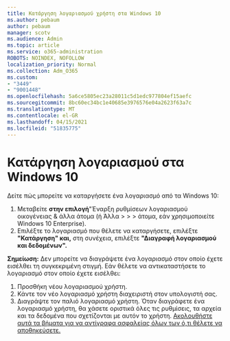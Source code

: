 ```yaml
---
title: Κατάργηση λογαριασμού χρήστη στα Windows 10
ms.author: pebaum
author: pebaum
manager: scotv
ms.audience: Admin
ms.topic: article
ms.service: o365-administration
ROBOTS: NOINDEX, NOFOLLOW
localization_priority: Normal
ms.collection: Adm_O365
ms.custom:
- "3449"
- "9001448"
ms.openlocfilehash: 5a6ce5805ec23a28011c5d1edc977804ef15aefc
ms.sourcegitcommit: 8bc60ec34bc1e40685e3976576e04a2623f63a7c
ms.translationtype: MT
ms.contentlocale: el-GR
ms.lasthandoff: 04/15/2021
ms.locfileid: "51835775"
---
```

# <a name="remove-an-account-in-windows-10"></a>Κατάργηση λογαριασμού στα Windows 10

Δείτε πώς μπορείτε να καταργήσετε ένα λογαριασμό από τα Windows 10:

1. Μεταβείτε **στην επιλογή**"Έναρξη ρυθμίσεων λογαριασμού οικογένειας & άλλα άτομα (ή Άλλα  >    >    >   άτομα, εάν χρησιμοποιείτε Windows 10 Enterprise). 
2. Επιλέξτε το λογαριασμό που θέλετε να καταργήσετε, επιλέξτε **"Κατάργηση" και,** στη συνέχεια, επιλέξτε **"Διαγραφή λογαριασμού και δεδομένων".**
 
**Σημείωση:** Δεν μπορείτε να διαγράψετε ένα λογαριασμό στον οποίο έχετε εισέλθει τη συγκεκριμένη στιγμή.  Εάν θέλετε να αντικαταστήσετε το λογαριασμό στον οποίο έχετε εισέλθει:

1. Προσθήκη νέου λογαριασμού χρήστη.
2. Κάντε τον νέο λογαριασμό χρήστη διαχειριστή στον υπολογιστή σας.
3. Διαγράψτε τον παλιό λογαριασμό χρήστη. Όταν διαγράφετε ένα λογαριασμό χρήστη, θα χάσετε οριστικά όλες τις ρυθμίσεις, τα αρχεία και τα δεδομένα που σχετίζονται με αυτόν το χρήστη. [Ακολουθήστε αυτά τα βήματα για να αντίγραφα ασφαλείας όλων των ό,τι θέλετε να αποθηκεύσετε.](https://support.microsoft.com/help/4027408/windows-10-backup-and-restore)